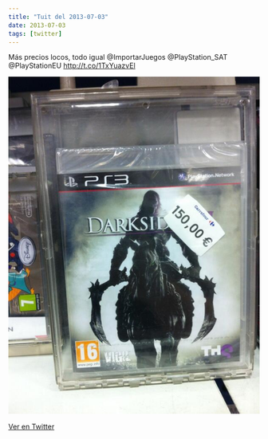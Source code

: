 ```yaml
---
title: "Tuit del 2013-07-03"
date: 2013-07-03
tags: [twitter]
---
```


Más precios locos, todo igual @ImportarJuegos @PlayStation_SAT @PlayStationEU http://t.co/1TxYuazvEl

![Imagen](/assets/images/352439360156737536-BOQduxNCIAEdjVz.jpg)

[Ver en Twitter](https://twitter.com/i/web/status/352439360156737536)
